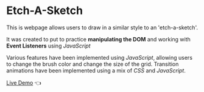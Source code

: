 # Etch-A-Sketch

This is webpage  allows users to draw in a similar style to an 'etch-a-sketch'. 

It was created to put to practice **manipulating the DOM** and working with **Event Listeners** using *JavaScript*

Various features have been implemented using *JavaScript*, allowing users to change the brush color and change the size of the grid. Transition animations have been implemented using a mix of *CSS* and *JavaScript*. 

[Live Demo](https://elliot-akande.github.io/etch-a-sketch/) :point_left:
